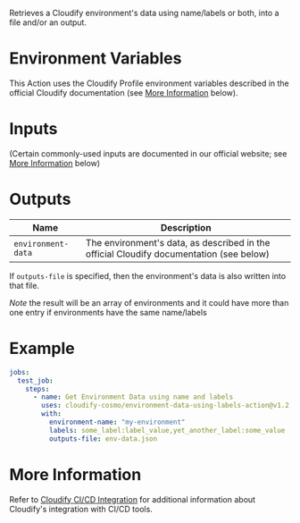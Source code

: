Retrieves a Cloudify environment's data using name/labels or both, into a file and/or an output.

# Environment Variables

This Action uses the Cloudify Profile environment variables described in the official
Cloudify documentation (see [More Information](#more-information) below).

# Inputs

(Certain commonly-used inputs are documented in our official website; see [More Information](#more-information) below)

# Outputs

| Name | Description
|------|------------
| `environment-data` | The environment's data, as described in the official Cloudify documentation (see below)

If `outputs-file` is specified, then the environment's data is also written into that file.

*Note* the result will be an array of environments and it could have more than one entry if environments have the same name/labels

# Example

```yaml
jobs:
  test_job:
    steps:
      - name: Get Environment Data using name and labels
        uses: cloudify-cosmo/environment-data-using-labels-action@v1.2
        with:
          environment-name: "my-environment"
          labels: some_label:label_value,yet_another_label:some_value
          outputs-file: env-data.json
```

# More Information

Refer to [Cloudify CI/CD Integration](https://docs.cloudify.co/latest/working_with/integration/) for additional information about
Cloudify's integration with CI/CD tools.
